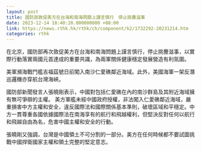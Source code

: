 ```yaml
---
layout: post
title: 國防部敦促美方在台海和南海問題上謹言慎行　停止挑釁滋事
date: 2023-12-14 18:40:28.000000000 +08:00
link: https://news.rthk.hk/rthk/ch/component/k2/1732292-20231214.htm
categories: rthk
---
```


在北京，國防部再次敦促美方在台海和南海問題上謹言慎行，停止挑釁滋事，以實際行動落實兩國元首達成的重要共識，為兩軍關係健康穩定發展營造有利氛圍。

美軍瀕海戰鬥艦吉福茲號日前闖入南沙仁愛礁鄰近海域。此外，美國海軍一架反潛巡邏機亦穿航台灣海峽。

國防部新聞發言人張曉剛表示，中國對包括仁愛礁在內的南沙群島及其附近海域擁有無可爭辯的主權。 美方軍艦未經中國政府授權，非法闖入仁愛礁鄰近海域，嚴重損害中方主權和安全，違反國際法和國際關係基本準則，破壞區域和平穩定。中方一貫尊重各國依據國際法在南海享有的航行和飛越權利，但堅決反對任何以航行和飛越自由為名，危害中國主權和安全的行動。

張曉剛又強調，台灣是中國領土不可分割的一部分。美方在任何時候都不要試圖挑戰中國捍衛國家主權和領土完整的堅定意志。
